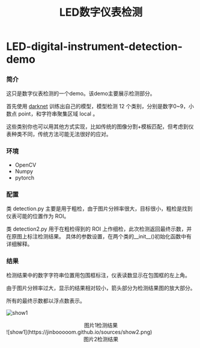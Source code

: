 ﻿---
layout: post
title: LED数字仪表检测
summary: 数字仪表检测的一个demo，该demo主要展示检测部分
featured-img: LED

---

# LED-digital-instrument-detection-demo

### 简介

这只是数字仪表检测的一个demo。该demo主要展示检测部分。

首先使用 [darknet](https://pjreddie.com/darknet/) 训练出自己的模型，模型检测 12 个类别，分别是数字0~9，小数点 point，和字符串聚集区域 local  。

这些类别你也可以用其他方式实现，比如传统的图像分割+模板匹配，但考虑到仪表种类不同，传统方法可能无法很好的应对。
### 环境
- OpenCV
- Numpy
- pytorch

### 配置

类 detection.py 主要是用于粗检，由于图片分辨率很大，目标很小，粗检是找到仪表可能的位置作为 ROI。

类 detection2.py 用于在粗检得到的 ROI 上作细检，此次检测返回最终示数，并在原图上标注检测结果。
具体的参数设置，在两个类的\_\_init\_\_()初始化函数中有详细解释。

### 结果

检测结果中的数字字符串位置用包围框标注，仪表读数显示在包围框的左上角。  

由于图片分辨率过大，显示的结果相对较小，箭头部分为检测结果图的放大部分。  

所有的最终示数都以浮点数表示。

![show1](https://jinbooooom.github.io/sources/show1.png)

<center> 图片1检测结果  </center>
![show1](https://jinbooooom.github.io/sources/show2.png)

<center> 图片2检测结果  </center>